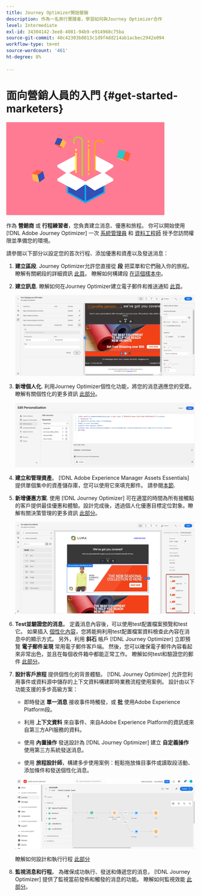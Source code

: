 ```yaml
---
title: Journey Optimizer開始營銷
description: 作為一名旅行實踐者，學習如何與Journey Optimizer合作
level: Intermediate
exl-id: 34304142-3ee8-4081-94b9-e914968c75ba
source-git-commit: 40c42303b8013c1d9f4dd214ab1acbec2942e094
workflow-type: tm+mt
source-wordcount: '461'
ht-degree: 8%

---
```


# 面向營銷人員的入門 {#get-started-marketers}

![商家](assets/do-not-localize/user-3.png)

作為 **營銷商** 或 **行程練習者**，您負責建立消息、優惠和旅程。 你可以開始使用 [!DNL Adobe Journey Optimizer] 一次 [系統管理員](administrator.md) 和 [資料工程師](data-engineer.md) 授予您訪問權限並準備您的環境。

請參閱以下部分以設定您的首次行程、添加優惠和資產以及發送消息：

1. **建立區段**. Journey Optimizer允許您直接從 **段** 把菜單和它們融入你的旅程。  瞭解有關網段的詳細資訊 [此頁](../../segment/about-segments.md)。 瞭解如何構建段 [在這個樣本中](../../segment/creating-a-segment.md)。

1. **建立訊息**. 瞭解如何在Journey Optimizer建立電子郵件和推送通知 [此頁](../../messages/get-started-content.md)。

   ![](../assets/email_designer_7.png)

1. **新增個人化**. 利用Journey Optimizer個性化功能，將您的消息適應您的受眾。 瞭解有關個性化的更多資訊 [此部分](../../personalization/personalize.md)。

   ![](../assets/perso_ee2.png)

1. **建立和管理資產**。 [!DNL Adobe Experience Manager Assets Essentials] 提供單個集中的資產儲存庫，您可以使用它來填充郵件。 請參閱[本節](../../design/assets-essentials.md).

1. **新增優惠方案**. 使用 [!DNL Journey Optimizer] 可在適當的時間為所有接觸點的客戶提供最佳優惠和體驗。設計完成後，透過個人化優惠目標定位對象。瞭解有關決策管理的更多資訊 [此部分](../../offers/get-started/starting-offer-decisioning.md)。

   ![](../assets/offers-e2e-offers-displayed.png)

1. **Test並驗證您的消息**。 定義消息內容後，可以使用test配置檔案預覽和test它。 如果插入 [個性化內容](../../personalization/personalize.md)，您將能夠利用test配置檔案資料檢查此內容在消息中的顯示方式。 另外，利用 **斜石** 帳戶 [!DNL Journey Optimizer] 立即預覽 **電子郵件呈現** 常用電子郵件客戶端。 然後，您可以確保電子郵件內容看起來非常出色，並且在每個收件箱中都能正常工作。 瞭解如何test和驗證您的郵件 [此部分](../../design/preview.md)。

1. **設計客戶旅程** 提供個性化的背景體驗。 [!DNL Journey Optimizer] 允許您利用事件或資料源中儲存的上下文資料構建即時業務流程使用案例。 設計由以下功能支援的多步高級方案：

   * 即時發送 **單一消息** 接收事件時觸發，或 **批** 使用Adobe Experience Platform段。

   * 利用 **上下文資料** 來自事件、來自Adobe Experience Platform的資訊或來自第三方API服務的資料。

   * 使用 **內置操作** 發送設計為 [!DNL Journey Optimizer] 建立 **自定義操作** 使用第三方系統發送消息。

   * 使用 **旅程設計師**，構建多步使用案例：輕鬆拖放條目事件或讀取段活動、添加條件和發送個性化消息。

   ![](../assets/copy-paste3.png)

   瞭解如何設計和執行行程 [此部分](../../building-journeys/journey-gs.md)

1. **監視消息和行程**。 為確保成功執行、發送和傳遞您的消息， [!DNL Journey Optimizer] 提供了監視當前發佈和觸發的消息的功能。 瞭解如何監視效能 [此部分](../../reports/message-monitoring.md)。
